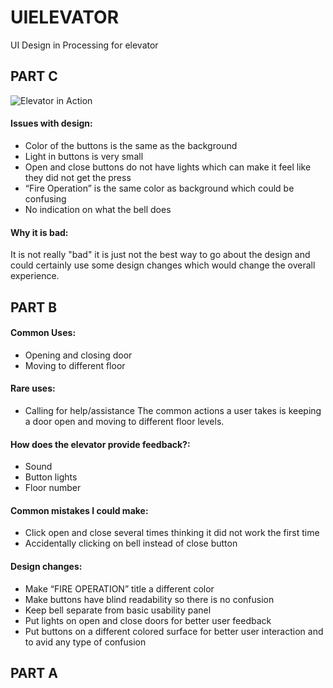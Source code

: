 # UIELEVATOR
UI Design in Processing for elevator



## PART C

![Elevator in Action](https://github.com/mbarbier9/UIELEVATOR/blob/master/imageFiles/hw1.Barbier.gif)

#### Issues with design:
-	Color of the buttons is the same as the background
-	Light in buttons is very small
-	Open and close buttons do not have lights which can make it feel like they did not get the press
-	“Fire Operation” is the same color as background which could be confusing
-	No indication on what the bell does

#### Why it is bad:
It is not really "bad" it is just not the best way to go about the design and could certainly use some design changes which would change the overall experience. 


## PART B

#### Common Uses:
-	Opening and closing door
-	Moving to different floor

#### Rare uses:
-	Calling for help/assistance
The common actions a user takes is keeping a door open and moving to different floor levels.

#### How does the elevator provide feedback?:
-	Sound
-	Button lights
-	Floor number

#### Common mistakes I could make:
- Click open and close several times thinking it did not work the first time
-	Accidentally clicking on bell instead of close button

#### Design changes:
-	Make “FIRE OPERATION” title a different color
-	Make buttons have blind readability so there is no confusion
-	Keep bell separate from basic usability panel
-	Put lights on open and close doors for better user feedback
-	Put buttons on a different colored surface for better user interaction and to avid any type of confusion
## PART A
